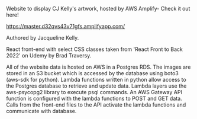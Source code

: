Website to display CJ Kelly's artwork, hosted by AWS Amplify- Check it out here!

https://master.d32qvs43v71gfs.amplifyapp.com/

Authored by Jacqueline Kelly.

React front-end with select CSS classes taken from 'React Front to Back 2022' on Udemy by Brad Traversy. 

All of the website data is hosted on AWS in a Postgres RDS. The images are stored in an S3 bucket which is accessed by the database using boto3 (aws-sdk for python). Lambda functions written in python allow access to the Postgres database to retrieve and update data. Lambda layers use the aws-psycopg2 library to execute psql commands. An AWS Gateway API function is configured with the lambda functions to POST and GET data. Calls from the front-end files to the API activate the lambda functions and communicate with database. 
